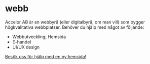 # webb

Accelor AB är en webbyrå (eller digitalbyrå, om man vill) som bygger högkvalitativa webbplatser.
Behöver du hjälp med något av följande:
* Webbutveckling, Hemsida
* E-handel
* UI/UX design

[Besök oss för hjälp med en ny hemsida!](https://accelor.se 'Accelor - Hemsidor, Webbutveckling & UI/UX')